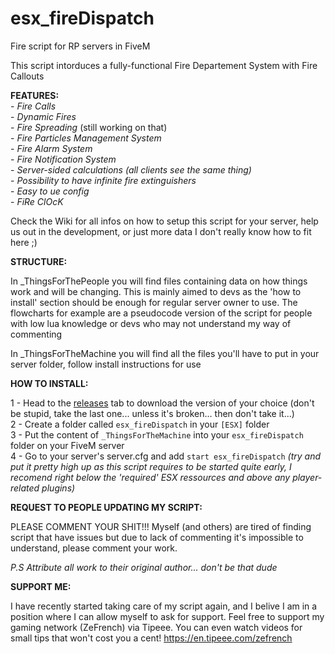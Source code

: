 # esx_fireDispatch
Fire script for RP servers in FiveM

This script intorduces a fully-functional Fire Departement System with Fire Callouts

**FEATURES:**  
    - *Fire Calls*  
    - *Dynamic Fires*  
    - *Fire Spreading* (still working on that)  
    - *Fire Particles Management System*  
    - *Fire Alarm System*  
    - *Fire Notification System*  
    - *Server-sided calculations (all clients see the same thing)*  
    - *Possibility to have infinite fire extinguishers*  
    - *Easy to ue config*  
    - *FiRe ClOcK*  

Check the Wiki for all infos on how to setup this script for your server, help us out in the development, or just more data I don't really know how to fit here ;)

**STRUCTURE:**

In _ThingsForThePeople you will find files containing data on how things work and will be changing. This is mainly aimed to devs as the 'how to install' section should be enough for regular server owner to use. The flowcharts for example are a pseudocode version of the script for people with low lua knowledge or devs who may not understand my way of commenting

In _ThingsForTheMachine you will find all the files you'll have to put in your server folder, follow install instructions for use

**HOW TO INSTALL:**

1 - Head to the [releases](https://github.com/Pyth3rEx/esx_fireDispatch/releases) tab to download the version of your choice (don't be stupid, take the last one... unless it's broken... then don't take it...)  
2 - Create a folder called `esx_fireDispatch` in your `[ESX]` folder  
3 - Put the content of `_ThingsForTheMachine` into your `esx_fireDispatch` folder on your FiveM server  
4 - Go to your server's server.cfg and add `start esx_fireDispatch` *(try and put it pretty high up as this script requires to be started quite early, I recomend right below the 'required' ESX ressources and above any player-related plugins)*

**REQUEST TO PEOPLE UPDATING MY SCRIPT:**

PLEASE COMMENT YOUR SHIT!!! Myself (and others) are tired of finding script that have issues but due to lack of commenting it's impossible to understand, please comment your work.

_*P.S Attribute all work to their original author... don't be that dude*_

**SUPPORT ME:**

I have recently started taking care of my script again, and I belive I am in a position where I can allow myself to ask for support. Feel free to support my gaming network (ZeFrench) via Tipeee. You can even watch videos for small tips that won't cost you a cent! https://en.tipeee.com/zefrench